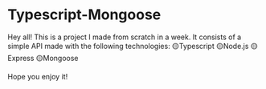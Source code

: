 # Typescript-Mongoose
Hey all! This is a project I made from scratch in a week.
It consists of a simple API made with the following technologies:
🟡Typescript
🟡Node.js
🟡Express
🟡Mongoose

Hope you enjoy it!
